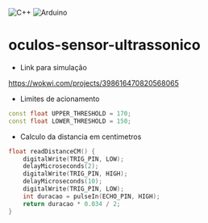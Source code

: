 ![C++](https://img.shields.io/badge/Linguagem-C++-green.svg)
![Arduino](https://img.shields.io/badge/IDE-Arduino-informational)

# oculos-sensor-ultrassonico

- Link para simulação

https://wokwi.com/projects/398616470820568065

- Limites de acionamento

```cpp
const float UPPER_THRESHOLD = 170;
const float LOWER_THRESHOLD = 150;
```

- Calculo da distancia em centimetros

```cpp
float readDistanceCM() {
	digitalWrite(TRIG_PIN, LOW);
	delayMicroseconds(2);
	digitalWrite(TRIG_PIN, HIGH);
	delayMicroseconds(10);
	digitalWrite(TRIG_PIN, LOW);
	int duracao = pulseIn(ECHO_PIN, HIGH);
	return duracao * 0.034 / 2;
}
```
